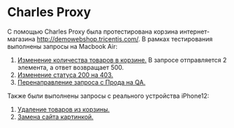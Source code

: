 # Charles Proxy
С помощью Charles Proxy была протестирована корзина интернет-магазина http://demowebshop.tricentis.com/.
В рамках тестирования выполнены запросы на Macbook Air:
1. [Изменение количества товаров в корзине.](https://drive.google.com/file/d/1crKLmUD8vRDUa3lFdbJ1VAEyg-wJSr9q/view?usp=sharing) В запросе отправляется 2 элемента, а ответ возвращает 500.
2. [Изменение статуса 200 на 403.](https://drive.google.com/file/d/17tSHjScoBhDRkCOcV5Kj40-1usMEaK4t/view?usp=sharing)
3. [Перенаправление запроса с Прода на QA.](https://drive.google.com/file/d/1IQBRLGQSl-j8y_FN2tVZtjL3FyIqVM8t/view?usp=sharing)

Также были выполнены запросы с реального устройства iPhone12:
1. [Удаление товаров из корзины.](https://drive.google.com/file/d/1O8DJeI__A6IcZ1eBStEpcUF-kadqULAQ/view?usp=sharing) 
2. [Замена сайта картинкой.](https://drive.google.com/file/d/1Q2AfHdxdSmlZN3caB-8pADh3Fd2dZEMe/view?usp=sharing)

